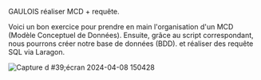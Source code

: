 GAULOIS réaliser MCD + requête.

Voici un bon exercice pour prendre en main l'organisation d'un MCD (Modèle Conceptuel de Données). Ensuite, grâce au script correspondant, nous pourrons créer notre base de données (BDD).
et réaliser des requête SQL via Laragon.

![Capture d #39;écran 2024-04-08 150428](https://github.com/mohars25/gaulois/assets/162590718/eadeccfc-e40a-4bc2-8b3a-dbf30f8a12f9)
